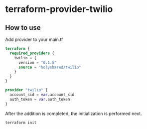 # terraform-provider-twilio

## How to use

Add provider to your main.tf

```terraform
terraform {
  required_providers {
    twilio = {
      version = "0.1.5"
      source = "holyshared/twilio"
    }
  }
}

provider "twilio" {
  account_sid = var.account_sid
  auth_token = var.auth_token
}
```

After the addition is completed, the initialization is performed next.

```shell
terraform init
```
